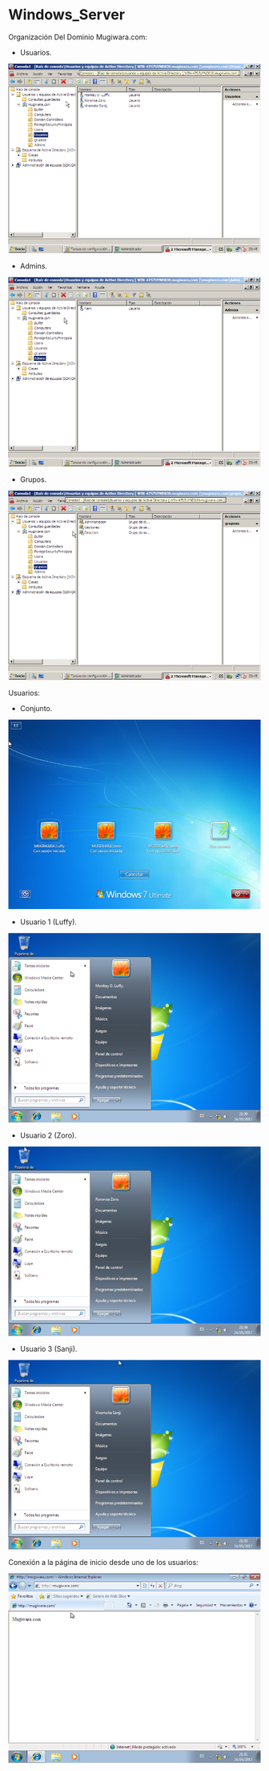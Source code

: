 # Windows_Server

Organización Del Dominio Mugiwara.com:

  - Usuarios.
  
  ![Usuarios](Usuarios.png)
  
  - Admins.
  
  ![Admis](Admis.png)
  
  - Grupos.
  
  ![Grupos](Grupos.png)
  
Usuarios:

  - Conjunto.
  
  ![Todos](Todos.png)
  
  - Usuario 1 (Luffy).
  
  ![Luffy](Luffy.png)
  
  - Usuario 2 (Zoro).
  
  ![Zoro](Zoro.png)
    
  - Usuario 3 (Sanji).
  
  ![Sanji](Sanji.png)
  
Conexión a la página de inicio desde uno de los usuarios:

![Pagina](Pagina.png)

